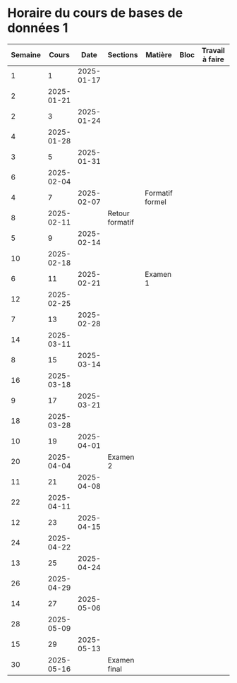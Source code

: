 # Horaire du cours de bases de données 1
 Semaine| Cours | Date | Sections | Matière | Bloc | Travail à faire | Remises 
--|--|--|--|--|--|--|--
1|1|2025-01-17|||||
|2|2025-01-21|||||
2|3|2025-01-24|||||
|4|2025-01-28|||||
3|5|2025-01-31|||||
|6|2025-02-04|||||
4|7|2025-02-07||Formatif formel|||
|8|2025-02-11||Retour formatif|||
5|9|2025-02-14|||||
|10|2025-02-18|||||
6|11|2025-02-21||Examen 1|||
|12|2025-02-25|||||
7|13|2025-02-28|||||
|14|2025-03-11|||||
8|15|2025-03-14|||||
|16|2025-03-18|||||
9|17|2025-03-21|||||
|18|2025-03-28|||||
10|19|2025-04-01|||||
|20|2025-04-04||Examen 2|||
11|21|2025-04-08|||||
|22|2025-04-11|||||
12|23|2025-04-15|||||
|24|2025-04-22|||||
13|25|2025-04-24|||||
|26|2025-04-29|||||
14|27|2025-05-06|||||
|28|2025-05-09|||||
15|29|2025-05-13|||||
|30|2025-05-16||Examen final|||
